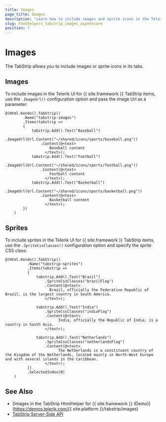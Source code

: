 ```yaml
---
title: Images
page_title: Images
description: "Learn how to include images and sprite icons in the Telerik UI TabStrip HtmlHelper for {{ site.framework }}."
slug: htmlhelpers_tabstrip_images_aspnetcore
position: 7
---
```


# Images 

The TabStrip allows you to include images or sprite icons in its tabs.

## Images

To include images in the Telerik UI for {{ site.framework }} TabStrip items, use the `.ImageUrl()` configuration option and pass the image Url as a parameter:

```
@(Html.Kendo().TabStrip()
        .Name("tabstrip-images")
        .Items(tabstrip =>
        {
            tabstrip.Add().Text("Baseball")
                .ImageUrl(Url.Content("~/shared/icons/sports/baseball.png"))
                .Content(@<text>
                    Baseball content
                  </text>);
            tabstrip.Add().Text("Football")
                .ImageUrl(Url.Content("~/shared/icons/sports/football.png"))
                .Content(@<text>
                    Football content
                  </text>);
            tabstrip.Add().Text("Basketball")
                .ImageUrl(Url.Content("~/shared/icons/sports/basketball.png"))
                .Content(@<text>
                    Basketball content
                  </text>);
        })
    )
```

## Sprites

To include sprites in the Telerik UI for {{ site.framework }} TabStrip items, use the `.SpriteCssClasses()` configuration option and specify the sprite CSS class:  

```
@(Html.Kendo().TabStrip()
          .Name("tabstrip-sprites")
          .Items(tabstrip =>
          {
              tabstrip.Add().Text("Brazil")
                  .SpriteCssClasses("brazilFlag")
                  .Content(@<text>
                    Brazil, officially the Federative Republic of Brazil, is the largest country in South America. 
                  </text>);

              tabstrip.Add().Text("India")
                  .SpriteCssClasses("indiaFlag")
                  .Content(@<text>
                        India, officially the Republic of India, is a country in South Asia. 
                  </text>);

              tabstrip.Add().Text("Netherlands")
                  .SpriteCssClasses("netherlandsFlag")
                  .Content(@<text>
                        The Netherlands is a constituent country of the Kingdom of the Netherlands, located mainly in North-West Europe and with several islands in the Caribbean. 
                  </text>);
          })
          .SelectedIndex(0)
    )
```

## See Also

* [Images in the TabStrip HtmlHelper for {{ site.framework }} (Demo)](https://demos.telerik.com/{{ site.platform }}/tabstrip/images)
* [TabStrip Server-Side API](/api/tabstrip)
